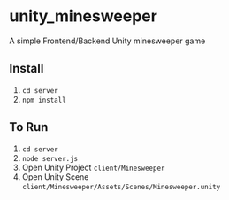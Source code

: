 # unity_minesweeper
A simple Frontend/Backend Unity minesweeper game

## Install
1. `cd server`
2. `npm install`

## To Run
1. `cd server`
2. `node server.js`
3. Open Unity Project `client/Minesweeper`
4. Open Unity Scene `client/Minesweeper/Assets/Scenes/Minesweeper.unity`
